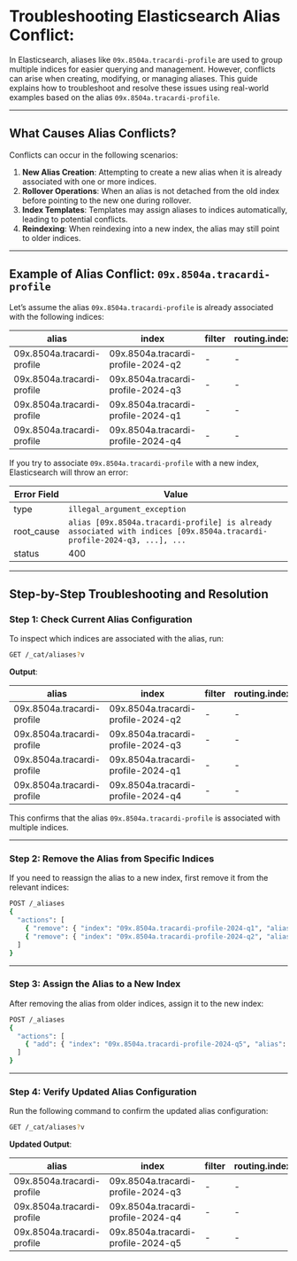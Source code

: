# Troubleshooting Elasticsearch Alias Conflict:

In Elasticsearch, aliases like `09x.8504a.tracardi-profile` are used to group multiple indices for easier querying and
management. However, conflicts can arise when creating, modifying, or managing aliases. This guide explains how to
troubleshoot and resolve these issues using real-world examples based on the alias `09x.8504a.tracardi-profile`.

---

## What Causes Alias Conflicts?

Conflicts can occur in the following scenarios:

1. **New Alias Creation**: Attempting to create a new alias when it is already associated with one or more indices.
2. **Rollover Operations**: When an alias is not detached from the old index before pointing to the new one during
   rollover.
3. **Index Templates**: Templates may assign aliases to indices automatically, leading to potential conflicts.
4. **Reindexing**: When reindexing into a new index, the alias may still point to older indices.

---

## Example of Alias Conflict: `09x.8504a.tracardi-profile`

Let’s assume the alias `09x.8504a.tracardi-profile` is already associated with the following indices:

| alias                      | index                              | filter | routing.index | routing.search | is_write_index |
|----------------------------|------------------------------------|--------|---------------|----------------|----------------|
| 09x.8504a.tracardi-profile | 09x.8504a.tracardi-profile-2024-q2 | -      | -             | -              | -              |
| 09x.8504a.tracardi-profile | 09x.8504a.tracardi-profile-2024-q3 | -      | -             | -              | -              |
| 09x.8504a.tracardi-profile | 09x.8504a.tracardi-profile-2024-q1 | -      | -             | -              | -              |
| 09x.8504a.tracardi-profile | 09x.8504a.tracardi-profile-2024-q4 | -      | -             | -              | -              |

If you try to associate `09x.8504a.tracardi-profile` with a new index, Elasticsearch will throw an error:

| Error Field | Value                                                                                                                  |
|-------------|------------------------------------------------------------------------------------------------------------------------|
| type        | `illegal_argument_exception`                                                                                           |
| root_cause  | `alias [09x.8504a.tracardi-profile] is already associated with indices [09x.8504a.tracardi-profile-2024-q3, ...], ...` |
| status      | 400                                                                                                                    |

---

## Step-by-Step Troubleshooting and Resolution

### Step 1: Check Current Alias Configuration

To inspect which indices are associated with the alias, run:

```bash
GET /_cat/aliases?v
```

**Output**:

| alias                      | index                              | filter | routing.index | routing.search | is_write_index |
|----------------------------|------------------------------------|--------|---------------|----------------|----------------|
| 09x.8504a.tracardi-profile | 09x.8504a.tracardi-profile-2024-q2 | -      | -             | -              | -              |
| 09x.8504a.tracardi-profile | 09x.8504a.tracardi-profile-2024-q3 | -      | -             | -              | -              |
| 09x.8504a.tracardi-profile | 09x.8504a.tracardi-profile-2024-q1 | -      | -             | -              | -              |
| 09x.8504a.tracardi-profile | 09x.8504a.tracardi-profile-2024-q4 | -      | -             | -              | -              |

This confirms that the alias `09x.8504a.tracardi-profile` is associated with multiple indices.

---

### Step 2: Remove the Alias from Specific Indices

If you need to reassign the alias to a new index, first remove it from the relevant indices:

```bash
POST /_aliases
{
  "actions": [
    { "remove": { "index": "09x.8504a.tracardi-profile-2024-q1", "alias": "09x.8504a.tracardi-profile" } },
    { "remove": { "index": "09x.8504a.tracardi-profile-2024-q2", "alias": "09x.8504a.tracardi-profile" } }
  ]
}
```

---

### Step 3: Assign the Alias to a New Index

After removing the alias from older indices, assign it to the new index:

```bash
POST /_aliases
{
  "actions": [
    { "add": { "index": "09x.8504a.tracardi-profile-2024-q5", "alias": "09x.8504a.tracardi-profile" } }
  ]
}
```

---

### Step 4: Verify Updated Alias Configuration

Run the following command to confirm the updated alias configuration:

```bash
GET /_cat/aliases?v
```

**Updated Output**:

| alias                      | index                              | filter | routing.index | routing.search | is_write_index |
|----------------------------|------------------------------------|--------|---------------|----------------|----------------|
| 09x.8504a.tracardi-profile | 09x.8504a.tracardi-profile-2024-q3 | -      | -             | -              | -              |
| 09x.8504a.tracardi-profile | 09x.8504a.tracardi-profile-2024-q4 | -      | -             | -              | -              |
| 09x.8504a.tracardi-profile | 09x.8504a.tracardi-profile-2024-q5 | -      | -             | -              | -              |

